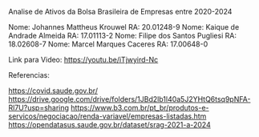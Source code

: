 Analise de Ativos da Bolsa Brasileira de Empresas entre 2020-2024

Nome: Johannes Mattheus Krouwel       RA: 20.01248-9
Nome: Kaique de Andrade Almeida       RA: 17.01113-2
Nome: Filipe dos Santos Pugliesi      RA: 18.02608-7
Nome: Marcel Marques Caceres          RA: 17.00648-0

Link para Video: https://youtu.be/iTjwyird-Nc

Referencias:

https://covid.saude.gov.br/
https://drive.google.com/drive/folders/1JBd2lb1l40a5J2YHtQ6tsq9pNFA-Rl7U?usp=sharing
https://www.b3.com.br/pt_br/produtos-e-servicos/negociacao/renda-variavel/empresas-listadas.htm
https://opendatasus.saude.gov.br/dataset/srag-2021-a-2024